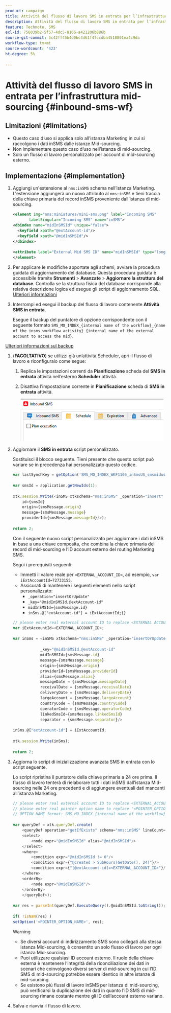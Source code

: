 ```yaml
---
product: campaign
title: Attività del flusso di lavoro SMS in entrata per l’infrastruttura mid-sourcing
description: Attività del flusso di lavoro SMS in entrata per l’infrastruttura mid-sourcing
feature: Technote, SMS
exl-id: 756039b2-5f57-4dc5-8166-a421206b886b
source-git-commit: 5c42ff45b4d0bc4d61f4fccdba4518801ea4c9da
workflow-type: tm+mt
source-wordcount: '423'
ht-degree: 5%

---
```


# Attività del flusso di lavoro SMS in entrata per l’infrastruttura mid-sourcing {#inbound-sms-wf}

## Limitazioni {#limitations}

* Questo caso d’uso si applica solo all’istanza Marketing in cui si raccolgono i dati inSMS dalle istanze Mid-sourcing.
* Non implementare questo caso d’uso nell’istanza di mid-sourcing.
* Solo un flusso di lavoro personalizzato per account di mid-sourcing esterno.

## Implementazione {#implementation}

1. Aggiungi un&#39;estensione al `nms:inSMS` schema nell’istanza Marketing. L&#39;estensione aggiungerà un nuovo attributo al `nms:inSMS` e tieni traccia della chiave primaria del record inSMS proveniente dall’istanza di mid-sourcing.

   ```xml
   <element img="nms:miniatures/mini-sms.png" label="Incoming SMS"
          labelSingular="Incoming SMS" name="inSMS">
   <dbindex name="midInSMSId" unique="false">
     <keyfield xpath="@extAccount-id"/>
     <keyfield xpath="@midInSMSId"/>
   </dbindex>
   
   <attribute label="External Mid SMS ID" name="midInSMSId" type="long"/>
   </element>
   ```

1. Per applicare le modifiche apportate agli schemi, avviare la procedura guidata di aggiornamento del database. Questa procedura guidata è accessibile tramite **Strumenti** > **Avanzate** > **Aggiornare la struttura del database**. Controlla se la struttura fisica del database corrisponde alla relativa descrizione logica ed esegue gli script di aggiornamento SQL. [Ulteriori informazioni](../../configuration/using/updating-the-database-structure.md)

1. Interrompi ed esegui il backup del flusso di lavoro contenente **Attività SMS in entrata**.

   Esegue il backup del puntatore di opzione corrispondente con il seguente formato `SMS_MO_INDEX_{internal name of the workflow}_{name of the insms workflow activity}_{internal name of the external account to access the mid}`.

[Ulteriori informazioni sul backup](../../production/using/backup.md)

1. (**FACOLTATIVO**) se utilizzi già un’attività Scheduler, apri il flusso di lavoro e riconfiguralo come segue:

   1. Replica le impostazioni correnti da **Pianificazione** scheda del **SMS in entrata** attività nell’esterno **Scheduler** attività.

   1. Disattiva l&#39;impostazione corrente in **Pianificazione** scheda di **SMS in entrata** attività.

      ![](assets/inbound_sms_1.png)

1. Aggiornare il **SMS in entrata** script personalizzato.

   Sostituisci il blocco seguente. Tieni presente che questo script può variare se in precedenza hai personalizzato questo codice.

   ```Javascript
   var lastSynchKey = getOption('SMS_MO_INDEX_WKF1105_inSmsUS_smsmidus');
   
   var smsId = application.getNewIds(1);
   
   xtk.session.Write(<inSMS xtkschema="nms:inSMS" _operation="insert"
       id={smsId}
       origin={smsMessage.origin}
       message={smsMessage.message}
       providerId={smsMessage.messageId}/>);
   
   return 2;
   ```

   Con il seguente nuovo script personalizzato per aggiornare i dati inSMS in base a una chiave composita, che combina la chiave primaria del record di mid-sourcing e l’ID account esterno del routing Marketing SMS.

   Segui i prerequisiti seguenti:

   * Immetti il valore reale per `<EXTERNAL_ACCOUNT_ID>`, ad esempio, `var iExtAccountId=72733155`.
   * Assicurati di mantenere i seguenti elementi nello script personalizzato:
      * `_operation="insertOrUpdate"`
      * `_key="@midInSMSId,@extAccount-id"`
      * `midInSMSId={smsMessage.id}`
      * `inSms.@["extAccount-id"] = iExtAccountId;{}`

   ```Javascript
   // please enter real external account ID to replace <EXTERNAL ACCOUNT ID>
   var iExtAccountId=<EXTERNAL_ACCOUNT_ID>;
   
   var inSms = <inSMS xtkschema="nms:inSMS" _operation="insertOrUpdate"
   
               _key="@midInSMSId,@extAccount-id"
               midInSMSId={smsMessage.id}
               message={smsMessage.message}
               origin={smsMessage.origin}
               providerId={smsMessage.providerId}
               alias={smsMessage.alias}
               messageDate = {smsMessage.messageDate}
               receivalDate = {smsMessage.receivalDate}
               deliveryDate = {smsMessage.deliveryDate}
               largeAccount = {smsMessage.largeAccount}
               countryCode = {smsMessage.countryCode}
               operatorCode = {smsMessage.operatorCode}
               linkedSmsId={smsMessage.linkedSmsId}
               separator = {smsMessage.separator}/>
   
   inSms.@["extAccount-id"] = iExtAccountId;
   
   xtk.session.Write(inSms);
   
   return 2;
   ```

1. Aggiorna lo script di inizializzazione avanzata SMS in entrata con lo script seguente.

   Lo script ripristina il puntatore della chiave primaria a 24 ore prima. Il flusso di lavoro tenterà di rielaborare tutti i dati inSMS dall’istanza Mid-sourcing nelle 24 ore precedenti e di aggiungere eventuali dati mancanti all’istanza Marketing.

   ```Javascript
   // please enter real external account ID to replace <EXTERNAL_ACCOUNT_ID>
   // please enter real pointer option name to replace '<POINTER_OPTION_NAME>'
   // OPTION NAME format: SMS_MO_INDEX_{internal name of the workflow}_inSms_{internal name of the external account to access the mid}
   
   var queryDef = xtk.queryDef.create(
       <queryDef operation="getIfExists" schema="nms:inSMS" lineCount="1">
       <select>
           <node expr="@midInSMSId" alias="@midInSMSId"/>
       </select>
       <where>
           <condition expr="@midInSMSId != 0"/>
           <condition expr={"@created > SubHours(GetDate(), 24)"}/>
           <condition expr={"[@extAccount-id]=<EXTERNAL_ACCOUNT_ID>"}/>
       </where>
       <orderBy>
           <node expr="@midInSMSId"/>
       </orderBy>
       </queryDef>);
   
   var res = parseInt(queryDef.ExecuteQuery().@midInSMSId.toString());
   
   if( !isNaN(res) )
   setOption('<POINTER_OPTION_NAME>', res);
   ```

   >[!WARNING]
   >
   > * Se diversi account di indirizzamento SMS sono collegati alla stessa istanza Mid-sourcing, è consentito un solo flusso di lavoro per ogni istanza Mid-sourcing.
   > * Puoi utilizzare qualsiasi ID account esterno. Il ruolo della chiave esterna è mantenere l’integrità della riconciliazione dei dati in scenari che coinvolgono diversi server di mid-sourcing in cui l’ID SMS di mid-sourcing potrebbe essere identico in altre istanze di mid-sourcing.
   > * Se esistono più flussi di lavoro inSMS per istanza di mid-sourcing, può verificarsi la duplicazione dei dati in quanto l’ID SMS di mid-sourcing rimane costante mentre gli ID dell’account esterno variano.

1. Salva e riavvia il flusso di lavoro.

